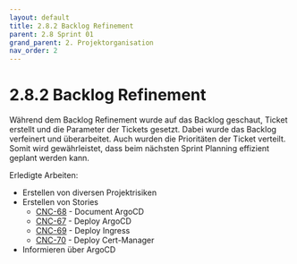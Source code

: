 ```yaml
---
layout: default
title: 2.8.2 Backlog Refinement
parent: 2.8 Sprint 01
grand_parent: 2. Projektorganisation
nav_order: 2
---
```


# 2.8.2 Backlog Refinement

Während dem Backlog Refinement wurde auf das Backlog geschaut, Ticket erstellt und die Parameter der Tickets gesetzt. Dabei wurde das Backlog verfeinert und überarbeitet. Auch wurden die Prioritäten der Ticket verteilt. Somit wird gewährleistet, dass beim nächsten Sprint Planning effizient geplant werden kann.

Erledigte Arbeiten:

- Erstellen von diversen Projektrisiken
- Erstellen von Stories
  - [CNC-68](https://itcne23.atlassian.net/browse/CNC-68) - Document ArgoCD
  - [CNC-67](https://itcne23.atlassian.net/browse/CNC-67) - Deploy ArgoCD
  - [CNC-69](https://itcne23.atlassian.net/browse/CNC-69) - Deploy Ingress
  - [CNC-70](https://itcne23.atlassian.net/browse/CNC-70) - Deploy Cert-Manager
- Informieren über ArgoCD
